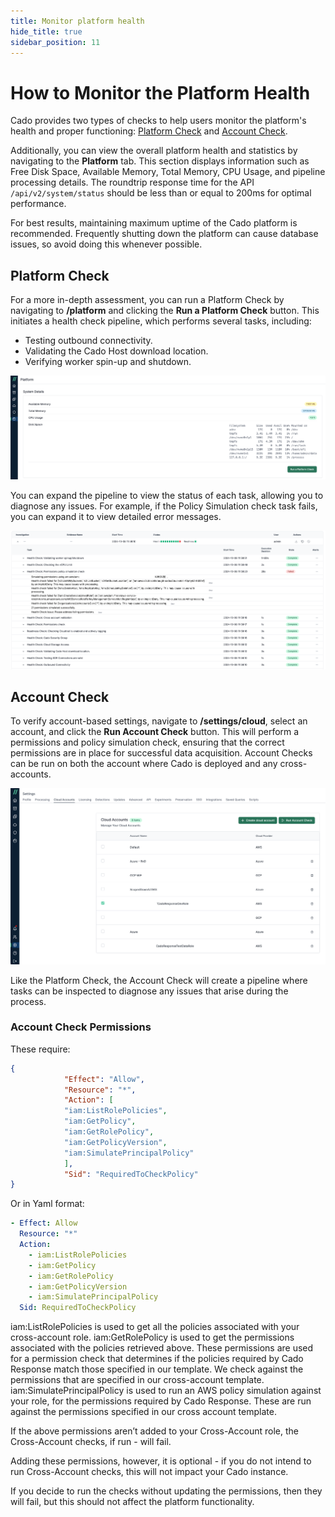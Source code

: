 ```yaml
---
title: Monitor platform health
hide_title: true
sidebar_position: 11
---
```


# How to Monitor the Platform Health

Cado provides two types of checks to help users monitor the platform's health and proper functioning: [Platform Check](/cado/manage/monitoring#platform-check) and [Account Check](/cado/manage/monitoring#account-check).

Additionally, you can view the overall platform health and statistics by navigating to the **Platform** tab. This section displays information such as Free Disk Space, Available Memory, Total Memory, CPU Usage, and pipeline processing details. The roundtrip response time for the API `/api/v2/system/status` should be less than or equal to 200ms for optimal performance.

For best results, maintaining maximum uptime of the Cado platform is recommended. Frequently shutting down the platform can cause database issues, so avoid doing this whenever possible.

## Platform Check

For a more in-depth assessment, you can run a Platform Check by navigating to **/platform** and clicking the **Run a Platform Check** button. This initiates a health check pipeline, which performs several tasks, including:

- Testing outbound connectivity.
- Validating the Cado Host download location.
- Verifying worker spin-up and shutdown.

![Platform Check](/img/manage-platform-check.png)

You can expand the pipeline to view the status of each task, allowing you to diagnose any issues. For example, if the Policy Simulation check task fails, you can expand it to view detailed error messages.

![Platform Check Result](/img/manage-platform-check-result.png)

## Account Check

To verify account-based settings, navigate to **/settings/cloud**, select an account, and click the **Run Account Check** button. This will perform a permissions and policy simulation check, ensuring that the correct permissions are in place for successful data acquisition. Account Checks can be run on both the account where Cado is deployed and any cross-accounts.

![Account Check](/img/manage-account-check.png)

Like the Platform Check, the Account Check will create a pipeline where tasks can be inspected to diagnose any issues that arise during the process.

### Account Check Permissions

These require:
```json
{
			"Effect": "Allow",
			"Resource": "*",
			"Action": [
			"iam:ListRolePolicies",
			"iam:GetPolicy",
			"iam:GetRolePolicy",
			"iam:GetPolicyVersion",
			"iam:SimulatePrincipalPolicy"
			],
			"Sid": "RequiredToCheckPolicy"
}
```

Or in Yaml format:
```yaml
- Effect: Allow
  Resource: "*"
  Action:
    - iam:ListRolePolicies
    - iam:GetPolicy
    - iam:GetRolePolicy
    - iam:GetPolicyVersion
    - iam:SimulatePrincipalPolicy
  Sid: RequiredToCheckPolicy
```


iam:ListRolePolicies is used to get all the policies associated with your cross-account role.
iam:GetRolePolicy is used to get the permissions associated with the policies retrieved above.  These permissions are used for a permission check that determines if the policies required by Cado Response match those specified in our template.  We check against the permissions that are specified in our cross-account template.
iam:SimulatePrincipalPolicy is used to run an AWS policy simulation against your role, for the permissions required by Cado Response.  These are run against the permissions specified in our cross account template.

If the above permissions aren’t added to your Cross-Account role, the Cross-Account checks, if run - will fail. 

Adding these permissions, however, it is optional - if you do not intend to run Cross-Account checks, this will not impact your Cado instance.   

If you decide to run the checks without updating the permissions, then they will fail, but this should not affect the platform functionality.